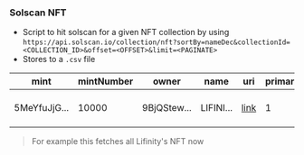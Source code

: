 ### Solscan NFT

- Script to hit solscan for a given NFT collection by using `https://api.solscan.io/collection/nft?sortBy=nameDec&collectionId=<COLLECTION_ID>&offset=<OFFSET>&limit=<PAGINATE>`
- Stores to a `.csv` file

| mint         | mintNumber | owner       | name      | uri                                                                     | primarySale | mintTxn              | createdTime              | metaName  | tradeCount | tradeTime                | price | dex       | tradeHash        |
| ------------ | ---------- | ----------- | --------- | ----------------------------------------------------------------------- | ----------- | -------------------- | ------------------------ | --------- | ---------- | ------------------------ | ----- | --------- | ---------------- |
| 5MeYfuJjG... | 10000      | 9BjQStew... | LIFINI... | [link](https://arweave.net/ljVa2fpb-ZU0qna0FLfnF56E1Y43bU0YadJz_BvBR6Q) | 1           | 3BmcMQtrFyeUs1X..... | Sun Dec 26 2021 23:29:29 | LIFINI... | 1          | Mon Jan 03 2022 05:04:35 | 5.5   | magiceden | nLzcjGUjdcZ8.... |

> For example this fetches all Lifinity's NFT now
